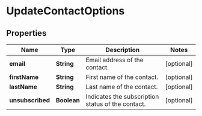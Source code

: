 

# UpdateContactOptions


## Properties

| Name | Type | Description | Notes |
|------------ | ------------- | ------------- | -------------|
|**email** | **String** | Email address of the contact. |  [optional] |
|**firstName** | **String** | First name of the contact. |  [optional] |
|**lastName** | **String** | Last name of the contact. |  [optional] |
|**unsubscribed** | **Boolean** | Indicates the subscription status of the contact. |  [optional] |




